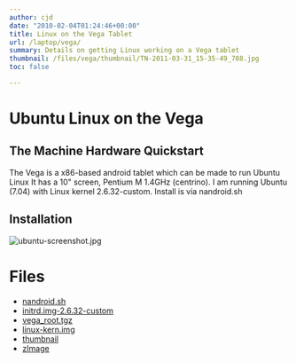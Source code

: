 ```yaml
---
author: cjd
date: "2010-02-04T01:24:46+00:00"
title: Linux on the Vega Tablet
url: /laptop/vega/
summary: Details on getting Linux working on a Vega tablet
thumbnail: /files/vega/thumbnail/TN-2011-03-31_15-35-49_788.jpg
toc: false

---
```

# Ubuntu Linux on the Vega

## The Machine Hardware Quickstart

The Vega is a x86-based android tablet which can be made to run Ubuntu Linux
It has a 10" screen, Pentium M 1.4GHz (centrino).
I am running Ubuntu (7.04) with Linux kernel 2.6.32-custom.
Install is via nandroid.sh

## Installation

![ubuntu-screenshot.jpg](/files/vega/ubuntu-screenshot.jpg)

# Files

* [nandroid.sh](/files/vega/nandroid.sh)
* [initrd.img-2.6.32-custom](/files/vega/initrd.img-2.6.32-custom)
* [vega_root.tgz](/files/vega/vega_root.tgz)
* [linux-kern.img](/files/vega/linux-kern.img)
* [thumbnail](/files/vega/thumbnail)
* [zImage](/files/vega/zImage)

